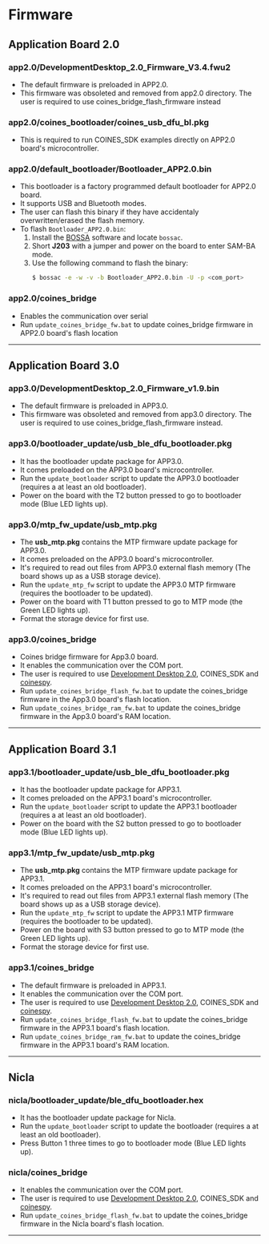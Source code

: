 # Firmware

## **Application Board 2.0**
### app2.0/DevelopmentDesktop_2.0_Firmware_V3.4.fwu2
- The default firmware is preloaded in APP2.0.
- This firmware was obsoleted and removed from app2.0 directory. The user is required to use coines_bridge_flash_firmware instead

### app2.0/coines_bootloader/coines_usb_dfu_bl.pkg
- This is required to run COINES_SDK examples directly on APP2.0 board's microcontroller.

### app2.0/default_bootloader/Bootloader_APP2.0.bin
- This bootloader is a factory programmed default bootloader for APP2.0 board.
- It supports USB and Bluetooth modes.
- The user can flash this binary if they have accidentaly overwritten/erased the flash memory.
- To flash `Bootloader_APP2.0.bin`:
  1. Install the [BOSSA](https://github.com/shumatech/BOSSA/releases) software and locate `bossac`.
  2. Short **J203** with a jumper and power on the board to enter SAM-BA mode.
  3. Use the following command to flash the binary:
     ```bash
     $ bossac -e -w -v -b Bootloader_APP2.0.bin -U -p <com_port>
     ```
     
### app2.0/coines_bridge
- Enables the communication over serial
- Run `update_coines_bridge_fw.bat` to update coines_bridge firmware in APP2.0 board's flash location

---
## **Application Board 3.0**
### app3.0/DevelopmentDesktop_2.0_Firmware_v1.9.bin
- The default firmware is preloaded in APP3.0.
- This firmware was obsoleted and removed from app3.0 directory. The user is required to use coines_bridge_flash_firmware instead.

### app3.0/bootloader_update/usb_ble_dfu_bootloader.pkg
- It has the bootloader update package for APP3.0.
- It comes preloaded on the APP3.0 board's microcontroller.
- Run the `update_bootloader` script to update the APP3.0 bootloader (requires a at least an old bootloader).
- Power on the board with the T2 button pressed to go to bootloader mode (Blue LED lights up).

### app3.0/mtp_fw_update/usb_mtp.pkg
- The **usb_mtp.pkg** contains the MTP firmware update package for APP3.0.
- It comes preloaded on the APP3.0 board's microcontroller.
- It's required to read out files from APP3.0 external flash memory (The board shows up as a USB storage device).
- Run the `update_mtp_fw` script to update the APP3.0 MTP firmware (requires the bootloader to be updated).
- Power on the board with T1 button pressed to go to MTP mode (the Green LED lights up).
- Format the storage device for first use.

### app3.0/coines_bridge
- Coines bridge firmware for App3.0 board.
- It enables the communication over the COM port.
- The user is required to use [Development Desktop 2.0](https://www.bosch-sensortec.com/software-tools/tools/development-desktop-software/), COINES_SDK and [coinespy](https://pypi.org/project/coinespy/).
- Run `update_coines_bridge_flash_fw.bat` to update the coines_bridge firmware in the App3.0 board's flash location.
- Run `update_coines_bridge_ram_fw.bat` to update the coines_bridge firmware in the App3.0 board's RAM location.


---
## **Application Board 3.1**
### app3.1/bootloader_update/usb_ble_dfu_bootloader.pkg
- It has the bootloader update package for APP3.1.
- It comes preloaded on the APP3.1 board's microcontroller.
- Run the `update_bootloader` script to update the APP3.1 bootloader (requires a at least an old bootloader).
- Power on the board with the S2 button pressed to go to bootloader mode (Blue LED lights up).

### app3.1/mtp_fw_update/usb_mtp.pkg
- The **usb_mtp.pkg** contains the MTP firmware update package for APP3.1.
- It comes preloaded on the APP3.1 board's microcontroller.
- It's required to read out files from APP3.1 external flash memory (The board shows up as a USB storage device).
- Run the `update_mtp_fw` script to update the APP3.1 MTP firmware (requires the bootloader to be updated).
- Power on the board with S3 button pressed to go to MTP mode (the Green LED lights up).
- Format the storage device for first use.

### app3.1/coines_bridge
- The default firmware is preloaded in APP3.1.
- It enables the communication over the COM port.
- The user is required to use [Development Desktop 2.0](https://www.bosch-sensortec.com/software-tools/tools/development-desktop-software/), COINES_SDK and [coinespy](https://pypi.org/project/coinespy/).
- Run `update_coines_bridge_flash_fw.bat` to update the coines_bridge firmware in the APP3.1 board's flash location.
- Run `update_coines_bridge_ram_fw.bat` to update the coines_bridge firmware in the APP3.1 board's RAM location.


---
## **Nicla**
### nicla/bootloader_update/ble_dfu_bootloader.hex
- It has the bootloader update package for Nicla.
- Run the `update_bootloader` script to update the bootloader (requires a at least an old bootloader).
- Press Button 1 three times to go to bootloader mode (Blue LED lights up).



### nicla/coines_bridge
- It enables the communication over the COM port.
- The user is required to use [Development Desktop 2.0](https://www.bosch-sensortec.com/software-tools/tools/development-desktop-software/), COINES_SDK and [coinespy](https://pypi.org/project/coinespy/).
- Run `update_coines_bridge_flash_fw.bat` to update the coines_bridge firmware in the Nicla board's flash location.

---

 